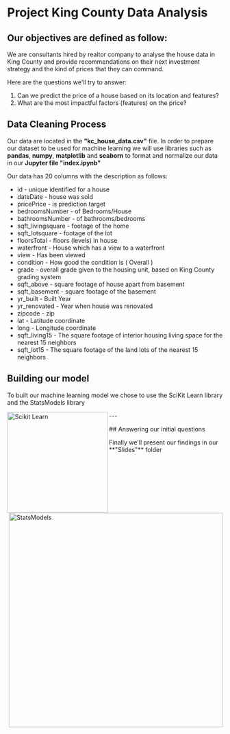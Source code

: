 # Project King County Data Analysis


## Our objectives are defined as follow:
We are consultants hired by realtor company to analyse the house data in King County and provide recommendations on their next investment strategy and the kind of prices that they can command.

Here are the questions we'll try to answer:
1. Can we predict the price of a house based on its location and features?
2. What are the most impactful factors (features) on the price?

## Data Cleaning Process
Our data are located in the **"kc_house_data.csv"** file.
In order to prepare our dataset to be used for machine learning we will use libraries such as **pandas**, **numpy**, **matplotlib** and **seaborn** to format and normalize our data in our **Jupyter file "index.ipynb"**

Our data has 20 columns with the description as follows:
* id			- unique identified for a house
* dateDate		- house was sold
* pricePrice		- is prediction target
* bedroomsNumber	- of Bedrooms/House
* bathroomsNumber	- of bathrooms/bedrooms
* sqft_livingsquare	- footage of the home
* sqft_lotsquare	- footage of the lot
* floorsTotal		- floors (levels) in house
* waterfront		- House which has a view to a waterfront
* view			- Has been viewed
* condition		- How good the condition is ( Overall )
* grade			- overall grade given to the housing unit, based on King County grading system
* sqft_above		- square footage of house apart from basement
* sqft_basement		- square footage of the basement
* yr_built		- Built Year
* yr_renovated		- Year when house was renovated
* zipcode		- zip
* lat			- Latitude coordinate
* long			- Longitude coordinate
* sqft_living15		- The square footage of interior housing living space for the nearest 15 neighbors
* sqft_lot15		- The square footage of the land lots of the nearest 15 neighbors

## Building our model
To built our machine learning model we chose to use the SciKit Learn library and the StatsModels library

<div><div><a href="scikit-learn.org"><img src="https://upload.wikimedia.org/wikipedia/commons/thumb/0/05/Scikit_learn_logo_small.svg/1200px-Scikit_learn_logo_small.svg.png" alt="Scikit Learn" width="235" align="left"/></a>
<a href="www.statsmodels.org"><img src="https://www.statsmodels.org/stable/_static/statsmodels_hybi_banner.png" alt="StatsModels" width="500" align="right"/></a></div>
---

<p>## Answering our initial questions</p></div>
Finally we'll present our findings in our **"Slides"** folder


